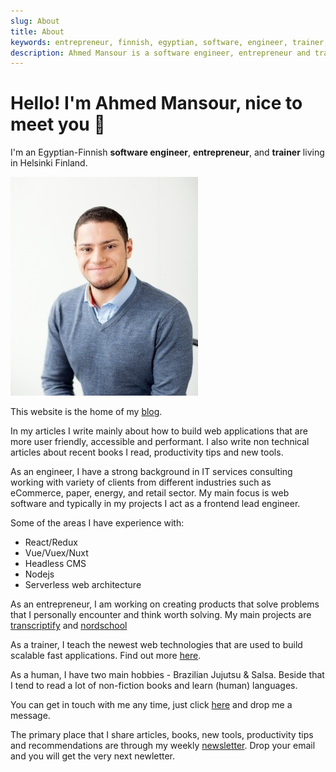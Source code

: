 ```yaml
---
slug: About
title: About
keywords: entrepreneur, finnish, egyptian, software, engineer, trainer, web, development, accessibility, performance, UX, speaker, consultant, Javascript
description: Ahmed Mansour is a software engineer, entrepreneur and trainer. Creater of transcriptify and nordschool.
---
```


# Hello! I'm Ahmed Mansour, nice to meet you 🤝

I'm an Egyptian-Finnish **software engineer**, **entrepreneur**, and **trainer** living in Helsinki Finland.

![Ahmed Mansour proflile Picture.](./profile2.png "Ahmed Mansour proflile Picture")

This website is the home of my [blog](/).

In my articles I write mainly about how to build web applications that are more user friendly, accessible and performant. I also write non technical articles about recent books I read, productivity tips and new tools.

As an engineer, I have a strong background in IT services consulting working with variety of clients from different industries such as eCommerce, paper, energy, and retail sector. My main focus is web software and typically in my projects I act as a frontend lead engineer.

Some of the areas I have experience with:

- React/Redux
- Vue/Vuex/Nuxt
- Headless CMS
- Nodejs
- Serverless web architecture

As an entrepreneur, I am working on creating products that solve problems that I personally encounter and think worth solving. My main projects are [transcriptify](https://www.transcriptify.com) and [nordschool](https://www.nordschool.com)

As a trainer, I teach the newest web technologies that are used to build scalable fast applications. Find out more [here](https://www.nordschool.com).

As a human, I have two main hobbies - Brazilian Jujutsu & Salsa. Beside that I tend to read a lot of non-fiction books and learn (human) languages.

You can get in touch with me any time, just click [here](/contact) and drop me a message.

The primary place that I share articles, books, new tools, productivity tips and recommendations are through my weekly [newsletter](/newsletter). Drop your email and you will get the very next newletter.
